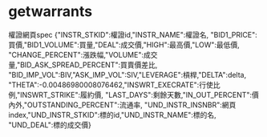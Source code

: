 # getwarrants
權證網頁spec
{"INSTR_STKID":權證id,"INSTR_NAME":權證名,
"BID1_PRICE":買價,"BID1_VOLUME":買量,"DEAL":成交價,"HIGH":最高價,"LOW":最低價,
"CHANGE_PERCENT":漲跌幅,"VOLUME":成交量,"BID_ASK_SPREAD_PERCENT":買賣價差比,
"BID_IMP_VOL":BIV,"ASK_IMP_VOL":SIV,"LEVERAGE":槓桿,"DELTA":delta,
"THETA":-0.00486980008076462,"INSWRT_EXECRATE":行使比例,"INSWRT_STRIKE":履約價,
"LAST_DAYS":剩餘天數,"IN_OUT_PERCENT":價內外,"OUTSTANDING_PERCENT":流通率,
"UND_INSTR_INSNBR":網頁index,"UND_INSTR_STKID":標的id,"UND_INSTR_NAME":標的名,
"UND_DEAL":標的成交價}
